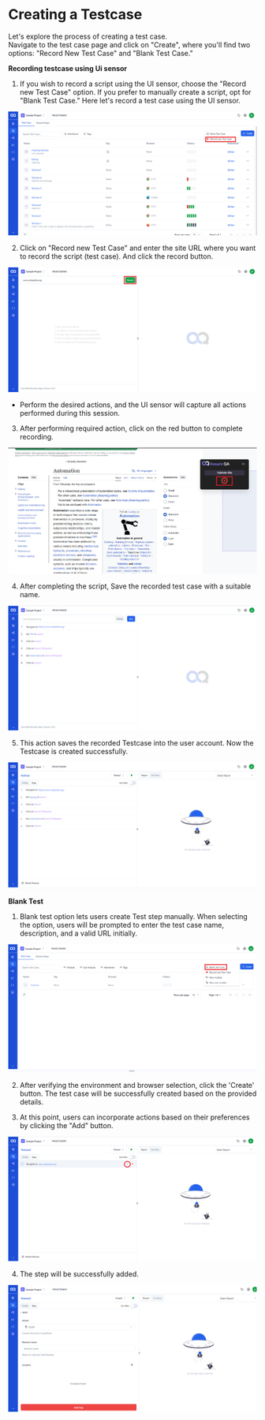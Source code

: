 
# Creating a Testcase

Let's explore the process of creating a test case.  
Navigate to the test case page and click on "Create", where you'll find two options: "Record New Test Case" and "Blank Test Case."

**Recording testcase using Ui sensor**


1. If you wish to record a script using the UI sensor, choose the "Record new Test Case" option. If you prefer to manually create a script, opt for "Blank Test Case." Here let's record a test case using the UI sensor.

![tt](./TestcaseImages/tt_1.png)

2. Click on "Record new Test Case" and enter the site URL where you want to record the script (test case). And click the record button.

![Click the record button](./TestcaseImages/2.Click%20the%20record%20button.png)

- Perform the desired actions, and the UI sensor will capture all actions performed during this session.

3. After performing required action, click on the red button to complete recording.

![Recording Stop button](./TestcaseImages/3.Recording%20Stop%20Button.png)

4. After completing the script, Save the recorded test case with a suitable name.

![Click Save after recording](./TestcaseImages/4.Click%20Save%20after%20recording.png)

5. This action saves the recorded Testcase into the user account. Now the Testcase is created successfully.

![Created Test Case](./TestcaseImages/5.Created%20Test%20Case.png)


**Blank Test**

1.  Blank test option lets users create Test step manually. When selecting the option, users will be prompted to enter the test case name, description, and a valid URL initially.

![Creating Blank Test Case](./TestcaseImages/6.Creaing%20Blank%20TestCase.png)

2.  After verifying the environment and  browser selection, click the 'Create' button. The test case will be successfully created based on the provided details.


3.  At this point, users can incorporate actions based on their preferences by clicking the "Add" button.

![Add new test step in TC](./TestcaseImages/8.Add%20new%20test%20step%20in%20TC.png)


4. The step will be successfully added.


![Add details to new step](./TestcaseImages/9.Add%20details%20to%20new%20step.png)

